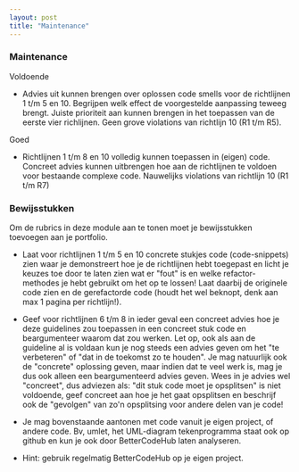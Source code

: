 ```yaml
---
layout: post
title: "Maintenance"
---
```


### Maintenance

Voldoende

- Advies uit kunnen brengen over oplossen code smells voor de richtlijnen
1 t/m 5 en 10. Begrijpen welk effect de voorgestelde aanpassing teweeg
brengt. Juiste prioriteit aan kunnen brengen in het toepassen van de
eerste vier richlijnen. Geen grove violations van richtlijn 10 (R1 t/m R5).


Goed

- Richtlijnen 1 t/m 8 en 10 volledig kunnen toepassen in (eigen) code. Concreet advies
kunnen uitbrengen hoe aan de richtlijnen te voldoen voor bestaande complexe code.
Nauwelijks violations van richtlijn 10 (R1 t/m R7)

### Bewijsstukken
Om de rubrics in deze module aan te tonen moet je bewijsstukken toevoegen aan je portfolio.


- Laat voor richtlijnen 1 t/m 5 en 10 concrete stukjes code (code-snippets) zien waar je demonstreert hoe je de richtlijnen hebt toegepast en licht je keuzes toe door te laten zien wat er "fout" is en welke refactor-methodes je hebt gebruikt om het op te lossen! Laat daarbij de originele code zien en de gerefactorde code (houdt het wel beknopt, denk aan max 1 pagina per richtlijn!).


- Geef voor richtlijnen 6 t/m 8 in ieder geval een concreet advies hoe je deze guidelines zou toepassen in een concreet stuk code en beargumenteer waarom dat zou werken. Let op, ook als aan de guideline al is voldaan kun je nog steeds een advies geven om het "te verbeteren" of "dat in de toekomst zo te houden". Je mag natuurlijk ook de "concrete" oplossing geven, maar indien dat te veel werk is, mag je dus ook alleen een beargumenteerd advies geven. Wees in je advies wel "concreet", dus adviezen als: "dit stuk code moet je opsplitsen" is niet voldoende, geef concreet aan hoe je het gaat opsplitsen en beschrijf ook de "gevolgen" van zo'n opsplitsing voor andere delen van je code!


- Je mag bovenstaande aantonen met code vanuit je eigen project, of andere code. Bv, umlet, het UML-diagram tekenprogramma staat ook op github en kun je ook door BetterCodeHub laten analyseren.


- Hint: gebruik regelmatig BetterCodeHub op je eigen project.

